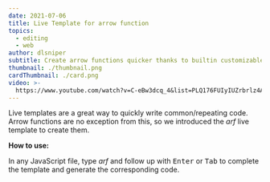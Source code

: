 ```yaml
---
date: 2021-07-06
title: Live Template for arrow function
topics:
  - editing
  - web
author: dlsniper
subtitle: Create arrow functions quicker thanks to builtin customizable templates
thumbnail: ./thumbnail.png
cardThumbnail: ./card.png
video: >-
  https://www.youtube.com/watch?v=C-eBw3dcq_4&list=PLQ176FUIyIUZrbrlz4AY1V8VzBJKZyVlW&index=57
---
```


Live templates are a great way to quickly write common/repeating code. Arrow functions are no exception from this, so we introduced the _arf_ live template to create them.

**How to use:**

In any JavaScript file, type _arf_ and follow up with <kbd>Enter</kbd> or <kbd>Tab</kbd> to complete the template and generate the corresponding code.
